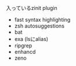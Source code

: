 入っているzinit plugin
- fast syntax highlighting
- zsh autosuggestions
- bat
- exa (lsにalias)
- ripgrep
- enhancd
- zeno
